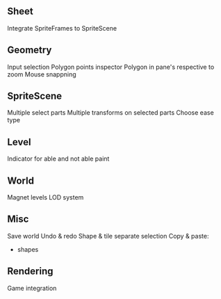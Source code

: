 






## Sheet
Integrate SpriteFrames to SpriteScene

## Geometry
Input selection 
Polygon points inspector
Polygon in pane's respective to zoom
Mouse snappning

## SpriteScene
Multiple select parts
Multiple transforms on selected parts
Choose ease type

## Level
Indicator for able and not able paint

## World
Magnet levels
LOD system


## Misc
Save world
Undo & redo
Shape & tile separate selection
Copy & paste: 
- shapes


## Rendering 
Game integration

